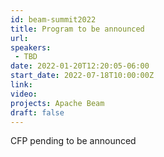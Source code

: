 ```yaml
---
id: beam-summit2022
title: Program to be announced
url: 
speakers:
 - TBD
date: 2022-01-20T12:20:05-06:00
start_date: 2022-07-18T10:00:00Z
link:  
video: 
projects: Apache Beam
draft: false
---
```


CFP pending to be announced
